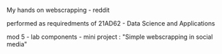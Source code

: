 My hands on webscrapping - reddit

performed as requiredments of 21AD62 - Data Science and Applications

mod 5 - lab components - mini project : "Simple webscrapping in social media"
